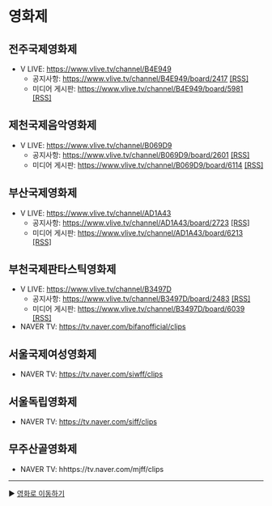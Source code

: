 # 영화제
## 전주국제영화제
   - V LIVE: https://www.vlive.tv/channel/B4E949 
      - 공지사항: https://www.vlive.tv/channel/B4E949/board/2417 [[RSS]](https://moviecord.github.io/film-fest/jeonjuitt_notice.xml)  
      - 미디어 게시판: https://www.vlive.tv/channel/B4E949/board/5981 [[RSS]](https://moviecord.github.io/film-fest/jeonjuitt.xml)  
## 제천국제음악영화제 
   - V LIVE: https://www.vlive.tv/channel/B069D9 
      - 공지사항: https://www.vlive.tv/channel/B069D9/board/2601 [[RSS]](https://moviecord.github.io/film-fest/jimff_notice.xml)  
      - 미디어 게시판: https://www.vlive.tv/channel/B069D9/board/6114 [[RSS]](https://moviecord.github.io/film-fest/jimff.xml)  
## 부산국제영화제
   - V LIVE: https://www.vlive.tv/channel/AD1A43 
      - 공지사항: https://www.vlive.tv/channel/AD1A43/board/2723 [[RSS]](https://moviecord.github.io/film-fest/biff_notice.xml)  
      - 미디어 게시판: https://www.vlive.tv/channel/AD1A43/board/6213 [[RSS]](https://moviecord.github.io/film-fest/biff.xml)  
## 부천국제판타스틱영화제
   - V LIVE: https://www.vlive.tv/channel/B3497D
      - 공지사항: https://www.vlive.tv/channel/B3497D/board/2483 [[RSS]](https://moviecord.github.io/film-fest/bifan_notice.xml)  
      - 미디어 게시판: https://www.vlive.tv/channel/B3497D/board/6039 [[RSS]](https://moviecord.github.io/film-fest/bifan.xml)  
   - NAVER TV: https://tv.naver.com/bifanofficial/clips  
## 서울국제여성영화제
   - NAVER TV: https://tv.naver.com/siwff/clips
## 서울독립영화제
   - NAVER TV: https://tv.naver.com/siff/clips
## 무주산골영화제
   - NAVER TV: hhttps://tv.naver.com/mjff/clips
---

▶️ [영화로 이동하기](https://github.com/MOVIECORD/vlive)
